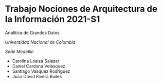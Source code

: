 # Trabajo Nociones de Arquitectura de la Información 2021-S1

Analítica de Grandes Datos

_Universidad Nacional de Colombia_

_Sede Medellín_

* Carolina Loaiza Salazar
* Daniel Cardona Velasquez
* Santiago Vasquez Rodriguez 
* Juan David Rivera Builes


